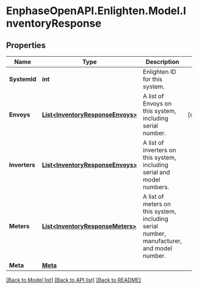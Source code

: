 # EnphaseOpenAPI.Enlighten.Model.InventoryResponse

## Properties

Name | Type | Description | Notes
------------ | ------------- | ------------- | -------------
**SystemId** | **int** | Enlighten ID for this system. | 
**Envoys** | [**List&lt;InventoryResponseEnvoys&gt;**](InventoryResponseEnvoys.md) | A list of Envoys on this system, including serial number. | [optional] 
**Inverters** | [**List&lt;InventoryResponseEnvoys&gt;**](InventoryResponseEnvoys.md) | A list of inverters on this system, including serial and model numbers. | 
**Meters** | [**List&lt;InventoryResponseMeters&gt;**](InventoryResponseMeters.md) | A list of meters on this system, including serial number, manufacturer, and model number. | 
**Meta** | [**Meta**](Meta.md) |  | 

[[Back to Model list]](../README.md#documentation-for-models) [[Back to API list]](../README.md#documentation-for-api-endpoints) [[Back to README]](../README.md)

